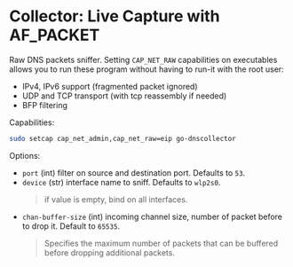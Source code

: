 # Collector: Live Capture with AF_PACKET

Raw DNS packets sniffer. Setting `CAP_NET_RAW` capabilities on executables allows you to run these
program without having to run-it with the root user:

* IPv4, IPv6 support (fragmented packet ignored)
* UDP and TCP transport (with tcp reassembly if needed)
* BFP filtering

Capabilities:

```bash
sudo setcap cap_net_admin,cap_net_raw=eip go-dnscollector
```

Options:

* `port` (int) filter on source and destination port. Defaults to `53`.
* `device` (str) interface name to sniff. Defaults to `wlp2s0`.
  > if value is empty, bind on all interfaces.
* `chan-buffer-size` (int) incoming channel size, number of packet before to drop it. Default to `65535`.
  > Specifies the maximum number of packets that can be buffered before dropping additional packets.
